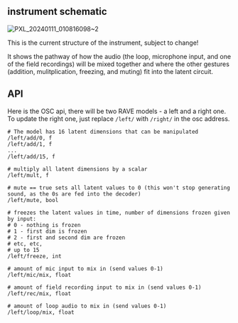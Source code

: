 ## instrument schematic
![PXL_20240111_010816098~2](https://github.com/nshaheed/degredation/assets/6963603/ade05717-2dc6-4545-965d-2042928bd79f)


This is the current structure of the instrument, subject to change!

It shows the pathway of how the audio (the loop, microphone input, and one of the field recordings) will be mixed together and where the other gestures (addition, mulitplication, freezing, and muting) fit into the latent circuit.


## API

Here is the OSC api, there will be two RAVE models - a left and a right one. To update the right one, just replace `/left/` with `/right/` in the osc address.
```
# The model has 16 latent dimensions that can be manipulated
/left/add/0, f
/left/add/1, f
...
/left/add/15, f

# multiply all latent dimensions by a scalar
/left/mult, f

# mute == true sets all latent values to 0 (this won't stop generating sound, as the 0s are fed into the decoder)
/left/mute, bool

# freezes the latent values in time, number of dimensions frozen given by input:
# 0 - nothing is frozen
# 1 - first dim is frozen
# 2 - first and second dim are frozen
# etc, etc,
# up to 15
/left/freeze, int

# amount of mic input to mix in (send values 0-1)
/left/mic/mix, float

# amount of field recording input to mix in (send values 0-1)
/left/rec/mix, float

# amount of loop audio to mix in (send values 0-1)
/left/loop/mix, float

```
